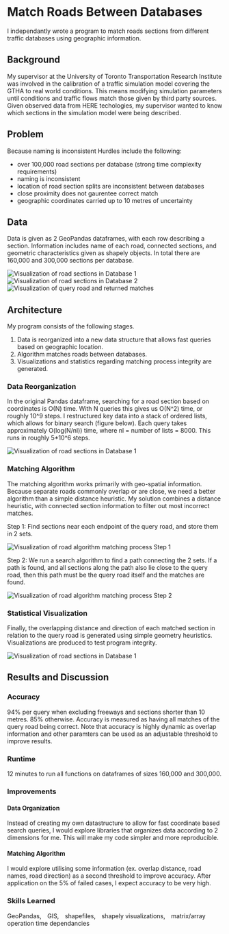 # Match Roads Between Databases
I independantly wrote a program to match roads sections from different traffic databases using geographic information.
## Background
My supervisor at the University of Toronto Transportation Research Institute was involved in the calibration of a traffic simulation model covering the GTHA to real world conditions. This means modifying simulation parameters until conditions and traffic flows match those given by third party sources. Given observed data from HERE techologies, my supervisor wanted to know which sections in the simulation model were being described.
## Problem
Because naming is inconsistent Hurdles include the following:
- over 100,000 road sections per database (strong time complexity requirements)
- naming is inconsistent
- location of road section splits are inconsistent between databases
- close proximity does not gaurentee correct match
- geographic coordinates carried up to 10 metres of uncertainty

## Data
Data is given as 2 GeoPandas dataframes, with each row describing a section. Information includes name of each road, connected sections, and geometric characteristics given as shapely objects. In total there are 160,000 and 300,000 sections per database.

![Visualization of road sections in Database 1](images/ex1_HERE.png) ![Visualization of road sections in Database 2](images/ex1_aimsun.png) ![Visualization of query road and returned matches](images/ex1_match_background.png) 
## Architecture
My program consists of the following stages. 
1. Data is reorganized into a new data structure that allows fast queries based on geographic location.
2. Algorithm matches roads between databases.
3. Visualizations and statistics regarding matching process integrity are generated.
### Data Reorganization
In the original Pandas dataframe, searching for a road section based on coordinates is O(N) time. With N queries this gives us O(N^2) time, or roughly 10^9 steps. I restructured key data into a stack of ordered lists, which allows for binary search (figure below). Each query takes approximately O(log(N/nl)) time, where nl = number of lists = 8000. This runs in roughly 5*10^6 steps.

![Visualization of road sections in Database 1](images/data_reorganization.png)

### Matching Algorithm
The matching algorithm works primarily with geo-spatial information. Because separate roads commonly overlap or are close, we need a better algorithm than a simple distance heuristic. My solution combines a distance heuristic, with connected section information to filter out most incorrect matches.

Step 1: Find sections near each endpoint of the query road, and store them in 2 sets.

![Visualization of road algorithm matching process Step 1](images/ex2_endpoints_blue.png)

Step 2: We run a search algorithm to find a path connecting the 2 sets. If a path is found, and all sections along the path also lie close to the query road, then this path must be the query road itself and the matches are found.

![Visualization of road algorithm matching process Step 2](images/ex2_matches.png)
### Statistical Visualization
Finally, the overlapping distance and direction of each matched section in relation to the query road is generated using simple geometry heuristics. Visualizations are produced to test program integrity.

![Visualization of road sections in Database 1](images/overlap_calcs.png)
## Results and Discussion
### Accuracy
94% per query when excluding freeways and sections shorter than 10 metres. 85% otherwise. Accuracy is measured as having all matches of the query road being correct. Note that accuracy is highly dynamic as overlap information and other paramters can be used as an adjustable threshold to improve results.

### Runtime
12 minutes to run all functions on dataframes of sizes 160,000 and 300,000.

### Improvements
#### Data Organization
Instead of creating my own datastructure to allow for fast coordinate based search queries, I would explore libraries that organizes data according to 2 dimensions for me. This will make my code simpler and more reproducible.

#### Matching Algorithm
I would explore utilising some information (ex. overlap distance, road names, road direction) as a second threshold to improve accuracy. After application on the 5% of failed cases, I expect accuracy to be very high.

### Skills Learned 
GeoPandas, GIS, shapefiles, shapely visualizations, matrix/array operation time dependancies
